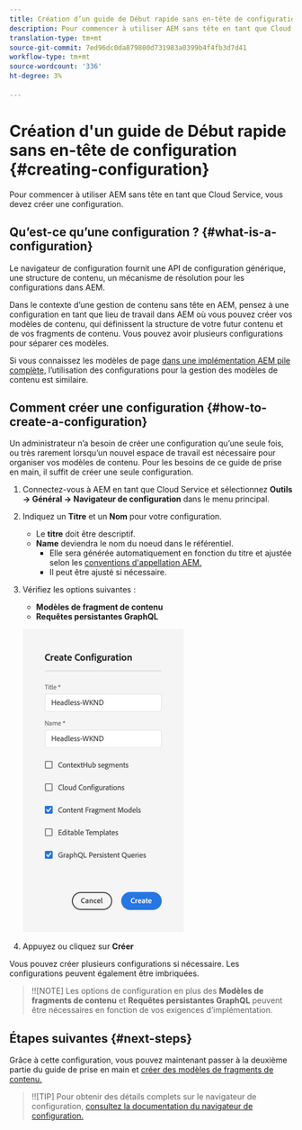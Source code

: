 ```yaml
---
title: Création d’un guide de Début rapide sans en-tête de configuration
description: Pour commencer à utiliser AEM sans tête en tant que Cloud Service, vous devez créer une configuration.
translation-type: tm+mt
source-git-commit: 7ed96dc0da879800d731983a0399b4f4fb3d7d41
workflow-type: tm+mt
source-wordcount: '336'
ht-degree: 3%

---
```



# Création d&#39;un guide de Début rapide sans en-tête de configuration {#creating-configuration}

Pour commencer à utiliser AEM sans tête en tant que Cloud Service, vous devez créer une configuration.

## Qu’est-ce qu’une configuration ? {#what-is-a-configuration}

Le navigateur de configuration fournit une API de configuration générique, une structure de contenu, un mécanisme de résolution pour les configurations dans AEM.

Dans le contexte d’une gestion de contenu sans tête en AEM, pensez à une configuration en tant que lieu de travail dans AEM où vous pouvez créer vos modèles de contenu, qui définissent la structure de votre futur contenu et de vos fragments de contenu. Vous pouvez avoir plusieurs configurations pour séparer ces modèles.

Si vous connaissez les modèles de page [dans une implémentation AEM pile complète,](/help/sites-cloud/authoring/features/templates.md) l’utilisation des configurations pour la gestion des modèles de contenu est similaire.

## Comment créer une configuration {#how-to-create-a-configuration}

Un administrateur n’a besoin de créer une configuration qu’une seule fois, ou très rarement lorsqu’un nouvel espace de travail est nécessaire pour organiser vos modèles de contenu. Pour les besoins de ce guide de prise en main, il suffit de créer une seule configuration.

1. Connectez-vous à AEM en tant que Cloud Service et sélectionnez **Outils -> Général -> Navigateur de configuration** dans le menu principal.
1. Indiquez un **Titre** et un **Nom** pour votre configuration.
   * Le **titre** doit être descriptif.
   * **Name** deviendra le nom du noeud dans le référentiel.
      * Elle sera générée automatiquement en fonction du titre et ajustée selon les [conventions d&#39;appellation AEM.](/help/implementing/developing/introduction/naming-conventions.md)
      * Il peut être ajusté si nécessaire.
1. Vérifiez les options suivantes :
   * **Modèles de fragment de contenu**
   * **Requêtes persistantes GraphQL**

   ![Créer une configuration](../assets/create-configuration.png)

1. Appuyez ou cliquez sur **Créer**

Vous pouvez créer plusieurs configurations si nécessaire. Les configurations peuvent également être imbriquées.

>!![NOTE]
Les options de configuration en plus des **Modèles de fragments de contenu** et **Requêtes persistantes GraphQL** peuvent être nécessaires en fonction de vos exigences d’implémentation.

## Étapes suivantes {#next-steps}

Grâce à cette configuration, vous pouvez maintenant passer à la deuxième partie du guide de prise en main et [créer des modèles de fragments de contenu.](create-content-model.md)

>!![TIP]
Pour obtenir des détails complets sur le navigateur de configuration, [consultez la documentation du navigateur de configuration.](/help/implementing/developing/introduction/configurations.md)
